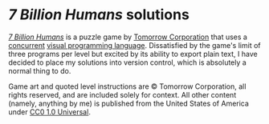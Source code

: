 # *7 Billion Humans* solutions

[*7 Billion Humans*][7BH] is a puzzle game by [Tomorrow Corporation][TC]
that uses a [concurrent][CONC] [visual programming language][VPL].
Dissatisfied by the game's limit of three programs per level but excited
by its ability to export plain text, I have decided to place my
solutions into version control, which is absolutely a normal thing to
do.

Game art and quoted level instructions are © Tomorrow Corporation, all
rights reserved, and are included solely for context. All other content
(namely, anything by me) is published from the United States of America
under [CC0 1.0 Universal][CC0].

[CC0]: https://creativecommons.org/publicdomain/zero/1.0
[CONC]: https://en.wikipedia.org/wiki/Concurrent_computing
    '"Concurrent computing" on Wikipedia'
[TC]: https://tomorrowcorporation.com/about
[VPL]: https://en.wikipedia.org/wiki/Visual_programming_language
    '"Visual programming language" on Wikipedia'
[7BH]: https://tomorrowcorporation.com/7billionhumans
